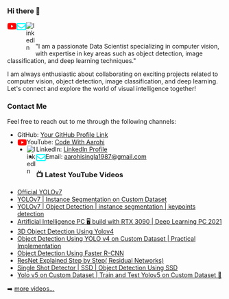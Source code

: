 ### Hi there 👋  
<a href="https://www.youtube.com/channel/UCgHDngFV50KmbqF_6-K8XhA">
  <img align="left" alt="Code with Aarohi" width="22px" src="/assets/youtube.svg" />
</a>
<a href="mailto:aarohisingla1987@gmail.com">
  <img align="left" alt="Email Me" width="22px" src="/assets/envelope.svg" />
</a>  
<a href="https://www.linkedin.com/in/aarohi-singla-761b2448/">
  <img align="left" alt="linkedIn" width="22px" src="https://cdn.jsdelivr.net/npm/simple-icons@v3/icons/linkedin.svg" />
</a> 
<br>
<br>  


"I am a passionate Data Scientist specializing in computer vision, with expertise in key areas such as object detection, image classification, and deep learning techniques."

I am always enthusiastic about collaborating on exciting projects related to computer vision, object detection, image classification, and deep learning. Let's connect and explore the world of visual intelligence together!

### Contact Me
Feel free to reach out to me through the following channels:
- GitHub: [Your GitHub Profile Link](link)
- YouTube<img align="left" alt="Code with Aarohi" width="22px" src="/assets/youtube.svg" />: [Code With Aarohi](https://www.youtube.com/channel/UCgHDngFV50KmbqF_6-K8XhA)
- LinkedIn<img align="left" alt="linkedIn" width="22px" src="https://cdn.jsdelivr.net/npm/simple-icons@v3/icons/linkedin.svg" />: [LinkedIn Profile](https://www.linkedin.com/in/aarohi-singla-761b2448/)
- Email<img align="left" alt="Email Me" width="22px" src="/assets/envelope.svg" />: aarohisingla1987@gmail.com
 



### 📺 Latest YouTube Videos

<!-- YOUTUBE:START -->
- [Official YOLOv7](https://www.youtube.com/watch?v=n0Lp59zjQPE&t=421s)
- [YOLOv7 | Instance Segmentation on Custom Dataset](https://www.youtube.com/watch?v=qej73NGDQfo&t=543s)
- [YOLOv7 | Object Detection | instance segmentation | keypoints detection](https://www.youtube.com/watch?v=ag88beS_fvM&t=392s)
- [Artificial Intelligence PC 🖥️ build with RTX 3090 | Deep Learning PC 2021](https://www.youtube.com/watch?v=dVc_e9FkmKQ&t=87s)
- [3D Object Detection Using Yolov4](https://www.youtube.com/watch?v=F3IEobi7Li4)
- [Object Detection Using YOLO v4 on Custom Dataset | Practical Implementation](https://youtu.be/yGMZOD44GrI)
- [Object Detection Using Faster R-CNN](https://youtu.be/iHf2xHQ2VYo)
- [ResNet Explained Step by Step( Residual Networks)](https://youtu.be/Uuc1wdqMFtQ)
- [Single Shot Detector | SSD | Object Detection Using SSD](https://youtu.be/NUEim5bF0_0)
- [Yolo v5 on Custom Dataset | Train and Test Yolov5 on Custom Dataset 🤯](https://youtu.be/80Q3HIBy7Qg)
<!-- YOUTUBE:END -->

➡️ [more videos...](https://www.youtube.com/channel/UCgHDngFV50KmbqF_6-K8XhA)

<!--
📈 **My GitHub Stats**:  
[![Aarohi's GitHub Stats](https://github-readme-stats.vercel.app/api?username=AarohiSingla&theme=gotham&show_icons=true&count_private=true)](https://github.com/AarohiSingla)
-->
